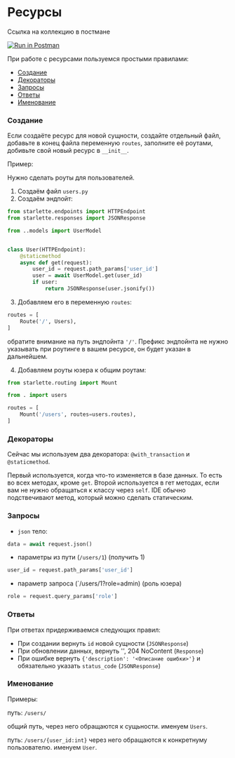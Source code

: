 # Ресурсы

Ссылка на коллекцию в постмане

[![Run in Postman](https://run.pstmn.io/button.svg)](https://app.getpostman.com/run-collection/a38ca121a9a3f91c5675)

При работе с ресурсами пользуемся простыми правилами:

- [Создание](#Create)
- [Декораторы](#Wrappers)
- [Запросы](#Requests)
- [Ответы](#Responses)
- [Именование](#Naming)

### <a name="Create"></a> Создание

Если создаёте ресурс для новой сущности, создайте отдельный файл, добавьте в
конец файла переменную `routes`, заполните её роутами, добивьте свой новый 
ресурс в `__init__`.

Пример:

Нужно сделать роуты для пользователей.

1. Создаём файл `users.py`
2. Создаём эндпойт:

```python
from starlette.endpoints import HTTPEndpoint
from starlette.responses import JSONResponse

from ..models import UserModel


class User(HTTPEndpoint):
    @staticmethod
    async def get(request):
        user_id = request.path_params['user_id']
        user = await UserModel.get(user_id)
        if user:
            return JSONResponse(user.jsonify())
```

3. Добавляем его в переменную `routes`:

```python
routes = [
    Route('/', Users),
]
```

обратите внимание на путь эндпойнта `'/'`. Префикс эндпойнта не нужно указывать
при роутинге в вашем ресурсе, он будет указан в дальнейшем.

4. Добавляем роуты юзера к общим роутам:

```python
from starlette.routing import Mount

from . import users

routes = [
    Mount('/users', routes=users.routes),
]
```

### <a name="Wrappers"></a> Декораторы

Сейчас мы используем два декоратора: `@with_transaction` и `@staticmethod`.

Первый используется, когда что-то изменяется в базе данных. То есть во всех 
методах, кроме `get`. Второй используется в гет методах, если вам не нужно 
обращаться к классу через `self`. IDE обычно подствечивают метод, который можно
сделать статическим. 

### <a name="Requests"></a> Запросы

- `json` тело:
```python
data = await request.json()
```

- параметры из пути (`/users/1`) (получить 1)
```python
user_id = request.path_params['user_id']
```

- параметр запроса (`/users/1?role=admin) (роль юзера)
```python
role = request.query_params['role']
```

### <a name="Responses"></a>Ответы

При ответах придерживаемся следующих правил:

- При создании вернуть `id` новой сущности (`JSONResponse`)
- При обновлении данных, вернуть '', 204 NoContent (`Response`)
- При ошибке вернуть `{'description': '<Описание ошибки>'}` и обязательно
указать `status_code` (`JSONResponse`)

### <a name="Naming"></a> Именование

Примеры:

путь: `/users/`

общий путь, через него обращаются к сущьности. 
именуем `Users`.

путь: `/users/{user_id:int}`
через него обращаются к конкретнуму пользователю.
именуем `User`.

